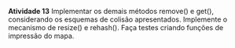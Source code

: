 **Atividade 13**
        Implementar os demais métodos remove() e get(), considerando os esquemas de colisão apresentados.
        Implemente o mecanismo de resize() e rehash().
        Faça testes criando funções de impressão do mapa.
    